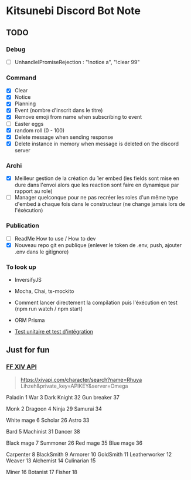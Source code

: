 # Kitsunebi Discord Bot Note

## TODO

### Debug

- [ ] UnhandlelPromiseRejection : "!notice a", "!clear 99"

### Command

- [x] Clear
- [x] Notice
- [x] Planning
- [x] Event (nombre d'inscrit dans le titre)
- [x] Remove emoji from name when subscribing to event
- [ ] Easter eggs
- [x] random roll (0 - 100)
- [x] Delete message when sending response
- [x] Delete instance in memory when message is deleted on the discord server

### Archi

- [x] Meilleur gestion de la création du 1er embed (les fields sont mise en dure dans l'envoi alors que les reaction sont faire en dynamique par rapport au role)
- [ ] Manager quelconque pour ne pas recréer les roles d'un même type d'embed à chaque fois dans le constructeur (ne change jamais lors de l'éxécution)
  
### Publication

- [ ] ReadMe How to use / How to dev
- [x] Nouveau repo git en publique (enlever le token de .env, push, ajouter .env dans le gitignore)

### To look up

- InversifyJS
- Mocha, Chai, ts-mockito
- Comment lancer directement la compilation puis l'éxécution en test (npm run watch / npm start)
- ORM Prisma

- [Test unitaire et test d'intégration](https://www.toptal.com/typescript/dependency-injection-discord-bot-tutorial)
  
## Just for fun

### [FF XIV API](https://xivapi.com/docs)

> https://xivapi.com/character/search?name=Rhuya Lihzeh&private_key=APIKEY&server=Omega

Paladin 1
War 3
Dark Knight 32
Gun breaker 37

Monk 2
Dragoon 4
Ninja 29
Samurai 34

White mage 6
Scholar 26
Astro 33

Bard 5
Machinist 31
Dancer 38

Black mage 7
Summoner 26
Red mage 35
Blue mage 36

Carpenter 8
BlackSmith 9
Armorer 10
GoldSmith 11
Leatherworker 12
Weaver 13
Alchemist 14
Culinarian 15

Miner 16
Botanist 17
Fisher 18